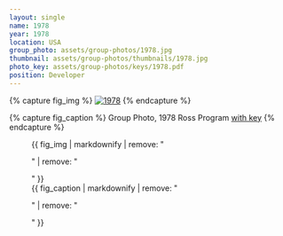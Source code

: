 ```yaml
---
layout: single
name: 1978
year: 1978
location: USA
group_photo: assets/group-photos/1978.jpg
thumbnail: assets/group-photos/thumbnails/1978.jpg
photo_key: assets/group-photos/keys/1978.pdf
position: Developer
---
```

{% capture fig_img %}
[![1978](/assets/group-photos/1978.jpg)](/assets/group-photos/keys/1978.pdf)
{% endcapture %}

{% capture fig_caption %}
Group Photo, 1978 Ross Program [with key](/assets/group-photos/keys/1978.pdf)
{% endcapture %}

<figure>
  {{ fig_img | markdownify | remove: "<p>" | remove: "</p>" }}
  <figcaption>{{ fig_caption | markdownify | remove: "<p>" | remove: "</p>" }}</figcaption>
</figure>
